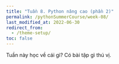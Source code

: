 ```yaml
---
title: "Tuần 8. Python nâng cao (phần 2)"
permalink: /pythonSummerCourse/week-08/
last_modified_at: 2022-06-30
redirect_from:
  - /theme-setup/
toc: false
---
```


Tuần này học về cái gì? Có bài tập gì thú vị.

